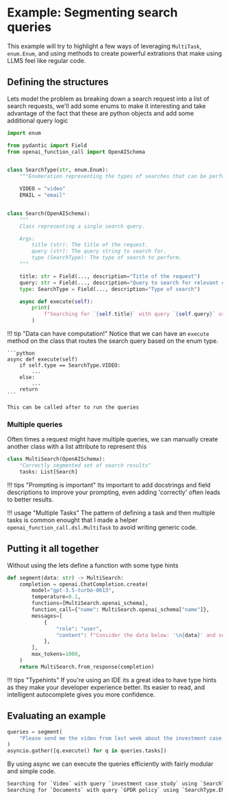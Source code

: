 # Example: Segmenting search queries 

This example will try to highlight a few ways of leveraging `MultiTask`, `enum.Enum`, and using methods to create powerful extrations that make using LLMS feel like regular code. 

## Defining the structures 

Lets model the problem as breaking down a search request into a list of search requests, we'll add some enums to make it interesting and 
take advantage of the fact that these are python objects and add some additional query logic

```python
import enum

from pydantic import Field
from openai_function_call import OpenAISchema


class SearchType(str, enum.Enum):
    """Enumeration representing the types of searches that can be performed."""

    VIDEO = "video"
    EMAIL = "email"


class Search(OpenAISchema):
    """
    Class representing a single search query.

    Args:
        title (str): The title of the request.
        query (str): The query string to search for.
        type (SearchType): The type of search to perform.
    """

    title: str = Field(..., description="Title of the request")
    query: str = Field(..., description="Query to search for relevant content")
    type: SearchType = Field(..., description="Type of search")

    async def execute(self):
        print(
            f"Searching for `{self.title}` with query `{self.query}` using `{self.type}`"
        )
```

!!! tip "Data can have computation!"
    Notice that we can have an `execute` method on the class that routes the search query based on the enum type.

    ```python
    async def execute(self)
        if self.type == SearchType.VIDEO:
            ...
        else:
            ...
        return 
    ```

    This can be called after to run the queries

### Multiple queries

Often times a request might have multiple queries, we can manually create another class with a list attribute to represent this

```python
class MultiSearch(OpenAISchema):
    "Correctly segmented set of search results"
    tasks: List[Search]
```

!!! tips "Prompting is important"
    Its important to add docstrings and field descriptions to improve your prompting, even adding 'correctly' often leads to better results.

!!! usage "Multiple Tasks"
    The pattern of defining a task and then multiple tasks is common enought that I made a helper `openai_function_call.dsl.MultiTask` to avoid writing generic code.

## Putting it all together

Without using the lets define a function with some type hints 

```python
def segment(data: str) -> MultiSearch:
    completion = openai.ChatCompletion.create(
        model="gpt-3.5-turbo-0613",
        temperature=0.1,
        functions=[MultiSearch.openai_schema],
        function_call={"name": MultiSearch.openai_schema["name"]},
        messages=[
            {
                "role": "user",
                "content": f"Consider the data below: '\n{data}' and segment it into multiple search queries",
            },
        ],
        max_tokens=1000,
    )
    return MultiSearch.from_response(completion)
```

!!! tips "Typehints"
    If you're using an IDE its a great idea to have type hints as
    they make your developer experience better. Its easier to read, and intelligent autocomplete gives you more confidence.

## Evaluating an example

```python
queries = segment(
    "Please send me the video from last week about the investment case study and also documents about your GPDR policy?"
)
asyncio.gather([q.execute() for q in queries.tasks])
```

By using async we can execute the queries efficiently with fairly modular and simple code.

```bash
Searching for `Video` with query `investment case study` using `SearchType.VIDEO`
Searching for `Documents` with query `GPDR policy` using `SearchType.EMAIL`
```